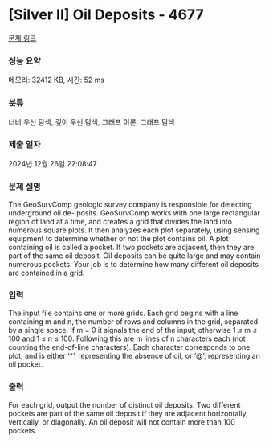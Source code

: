 # [Silver II] Oil Deposits - 4677 

[문제 링크](https://www.acmicpc.net/problem/4677) 

### 성능 요약

메모리: 32412 KB, 시간: 52 ms

### 분류

너비 우선 탐색, 깊이 우선 탐색, 그래프 이론, 그래프 탐색

### 제출 일자

2024년 12월 26일 22:08:47

### 문제 설명

<p>The GeoSurvComp geologic survey company is responsible for detecting underground oil de- posits. GeoSurvComp works with one large rectangular region of land at a time, and creates a grid that divides the land into numerous square plots. It then analyzes each plot separately, using sensing equipment to determine whether or not the plot contains oil. A plot containing oil is called a pocket. If two pockets are adjacent, then they are part of the same oil deposit. Oil deposits can be quite large and may contain numerous pockets. Your job is to determine how many different oil deposits are contained in a grid.</p>

### 입력 

 <p>The input file contains one or more grids. Each grid begins with a line containing m and n, the number of rows and columns in the grid, separated by a single space. If m = 0 it signals the end of the input; otherwise 1 ≤ m ≤ 100 and 1 ≤ n ≤ 100. Following this are m lines of n characters each (not counting the end-of-line characters). Each character corresponds to one plot, and is either ‘*’, representing the absence of oil, or ‘@’, representing an oil pocket.</p>

### 출력 

 <p>For each grid, output the number of distinct oil deposits. Two different pockets are part of the same oil deposit if they are adjacent horizontally, vertically, or diagonally. An oil deposit will not contain more than 100 pockets.</p>

